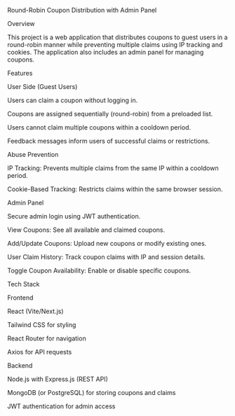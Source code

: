 Round-Robin Coupon Distribution with Admin Panel

Overview

This project is a web application that distributes coupons to guest users in a round-robin manner while preventing multiple claims using IP tracking and cookies. The application also includes an admin panel for managing coupons.

Features

User Side (Guest Users)

Users can claim a coupon without logging in.

Coupons are assigned sequentially (round-robin) from a preloaded list.

Users cannot claim multiple coupons within a cooldown period.

Feedback messages inform users of successful claims or restrictions.

Abuse Prevention

IP Tracking: Prevents multiple claims from the same IP within a cooldown period.

Cookie-Based Tracking: Restricts claims within the same browser session.

Admin Panel

Secure admin login using JWT authentication.

View Coupons: See all available and claimed coupons.

Add/Update Coupons: Upload new coupons or modify existing ones.

User Claim History: Track coupon claims with IP and session details.

Toggle Coupon Availability: Enable or disable specific coupons.

Tech Stack

Frontend

React (Vite/Next.js)

Tailwind CSS for styling

React Router for navigation

Axios for API requests

Backend

Node.js with Express.js (REST API)

MongoDB (or PostgreSQL) for storing coupons and claims

JWT authentication for admin access
